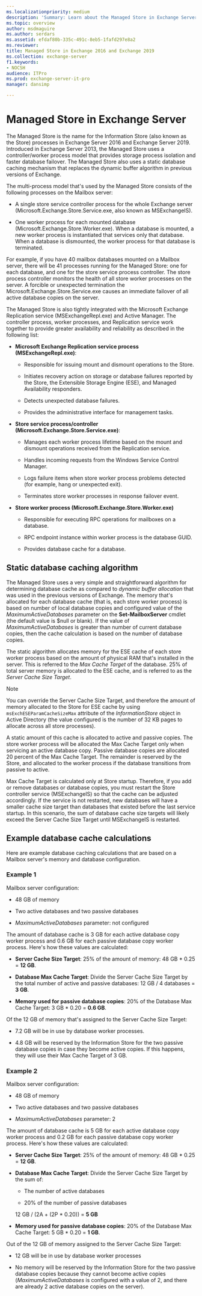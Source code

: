 ```yaml
---
ms.localizationpriority: medium
description: 'Summary: Learn about the Managed Store in Exchange Server 2016 and 2019'
ms.topic: overview
author: msdmaguire
ms.author: serdars
ms.assetid: efdaf80b-335c-491c-8eb5-1fafd297e8a2
ms.reviewer: 
title: Managed Store in Exchange 2016 and Exchange 2019
ms.collection: exchange-server
f1.keywords:
- NOCSH
audience: ITPro
ms.prod: exchange-server-it-pro
manager: dansimp

---
```


# Managed Store in Exchange Server

The Managed Store is the name for the Information Store (also known as the Store) processes in Exchange Server 2016 and Exchange Server 2019. Introduced in Exchange Server 2013, the Managed Store uses a controller/worker process model that provides storage process isolation and faster database failover. The Managed Store also uses a static database caching mechanism that replaces the dynamic buffer algorithm in previous versions of Exchange.

The multi-process model that's used by the Managed Store consists of the following processes on the Mailbox server:

- A single store service controller process for the whole Exchange server (Microsoft.Exchange.Store.Service.exe, also known as MSExchangeIS).

- One worker process for each mounted database (Microsoft.Exchange.Store.Worker.exe). When a database is mounted, a new worker process is instantiated that services only that database. When a database is dismounted, the worker process for that database is terminated.

For example, if you have 40 mailbox databases mounted on a Mailbox server, there will be 41 processes running for the Managed Store: one for each database, and one for the store service process controller. The store process controller monitors the health of all store worker processes on the server. A forcible or unexpected termination the Microsoft.Exchange.Store.Service.exe causes an immediate failover of all active database copies on the server.

The Managed Store is also tightly integrated with the Microsoft Exchange Replication service (MSExchangeRepl.exe) and Active Manager. The controller process, worker processes, and Replication service work together to provide greater availability and reliability as described in the following list:

- **Microsoft Exchange Replication service process (MSExchangeRepl.exe)**:

  - Responsible for issuing mount and dismount operations to the Store.

  - Initiates recovery action on storage or database failures reported by the Store, the Extensible Storage Engine (ESE), and Managed Availability responders.

  - Detects unexpected database failures.

  - Provides the administrative interface for management tasks.

- **Store service process/controller (Microsoft.Exchange.Store.Service.exe)**:

  - Manages each worker process lifetime based on the mount and dismount operations received from the Replication service.

  - Handles incoming requests from the Windows Service Control Manager.

  - Logs failure items when store worker process problems detected (for example, hang or unexpected exit).

  - Terminates store worker processes in response failover event.

- **Store worker process (Microsoft.Exchange.Store.Worker.exe)**

  - Responsible for executing RPC operations for mailboxes on a database.

  - RPC endpoint instance within worker process is the database GUID.

  - Provides database cache for a database.

## Static database caching algorithm

The Managed Store uses a very simple and straightforward algorithm for determining database cache as compared to *dynamic buffer allocation* that was used in the previous versions of Exchange. The memory that's allocated for each database cache (that is, each store worker process) is based on number of local database copies and configured value of the *MaximumActiveDatabases* parameter on the **Set-MailboxServer** cmdlet (the default value is $null or blank). If the value of *MaximumActiveDatabases* is greater than number of current database copies, then the cache calculation is based on the number of database copies.

The static algorithm allocates memory for the ESE cache of each store worker process based on the amount of physical RAM that's installed in the server. This is referred to the *Max Cache Target* of the database. 25% of total server memory is allocated to the ESE cache, and is referred to as the *Server Cache Size Target*.

> [!NOTE]
> You can override the Server Cache Size Target, and therefore the amount of memory allocated to the Store for ESE cache by using `msExchESEParamCacheSizeMax` attribute of the *InformationStore* object in Active Directory (the value configured is the number of 32 KB pages to allocate across all store processes).

A static amount of this cache is allocated to active and passive copies. The store worker process will be allocated the Max Cache Target only when servicing an active database copy. Passive database copies are allocated 20 percent of the Max Cache Target. The remainder is reserved by the Store, and allocated to the worker process if the database transitions from passive to active.

Max Cache Target is calculated only at Store startup. Therefore, if you add or remove databases or database copies, you must restart the Store controller service (MSExchangeIS) so that the cache can be adjusted accordingly. If the service is not restarted, new databases will have a smaller cache size target than databases that existed before the last service startup. In this scenario, the sum of database cache size targets will likely exceed the Server Cache Size Target until MSExchangeIS is restarted.

## Example database cache calculations

Here are example database caching calculations that are based on a Mailbox server's memory and database configuration.

### Example 1

Mailbox server configuration:

- 48 GB of memory

- Two active databases and two passive databases

- *MaximumActiveDatabases* parameter: not configured

The amount of database cache is 3 GB for each active database copy worker process and 0.6 GB for each passive database copy worker process. Here's how these values are calculated:

- **Server Cache Size Target**: 25% of the amount of memory: 48 GB \* 0.25 = **12 GB**.

- **Database Max Cache Target**: Divide the Server Cache Size Target by the total number of active and passive databases: 12 GB / 4 databases = **3 GB**.

- **Memory used for passive database copies**: 20% of the Database Max Cache Target: 3 GB \* 0.20 = **0.6 GB**.

Of the 12 GB of memory that's assigned to the Server Cache Size Target:

- 7.2 GB will be in use by database worker processes.

- 4.8 GB will be reserved by the Information Store for the two passive database copies in case they become active copies. If this happens, they will use their Max Cache Target of 3 GB.

### Example 2

Mailbox server configuration:

- 48 GB of memory

- Two active databases and two passive databases

- *MaximumActiveDatabases* parameter: 2

The amount of database cache is 5 GB for each active database copy worker process and 0.2 GB for each passive database copy worker process. Here's how these values are calculated:

- **Server Cache Size Target**: 25% of the amount of memory: 48 GB \* 0.25 = **12 GB**.

- **Database Max Cache Target**: Divide the Server Cache Size Target by the sum of:

  - The number of active databases

  - 20% of the number of passive databases

  12 GB / (2A + (2P \* 0.20)) = **5 GB**

- **Memory used for passive database copies**: 20% of the Database Max Cache Target: 5 GB \* 0.20 = **1 GB**.

Out of the 12 GB of memory assigned to the Server Cache Size Target:

- 12 GB will be in use by database worker processes

- No memory will be reserved by the Information Store for the two passive database copies because they cannot become active copies (*MaximumActiveDatabases* is configured with a value of 2, and there are already 2 active database copies on the server).
